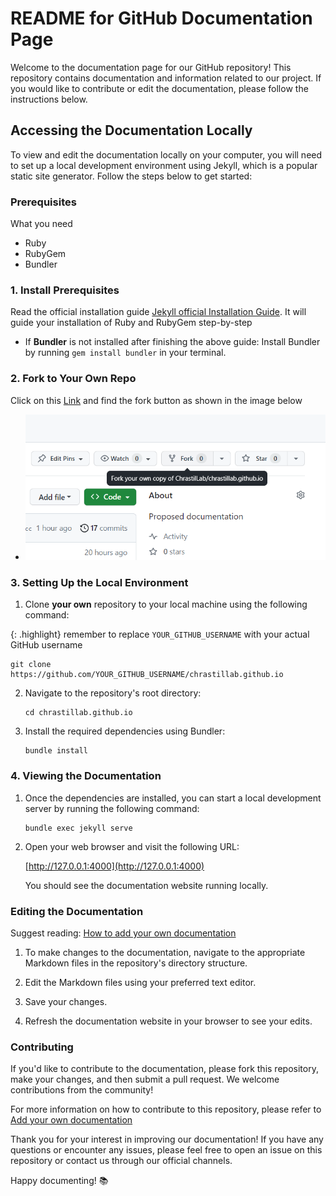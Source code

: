 # README for GitHub Documentation Page

Welcome to the documentation page for our GitHub repository! This repository contains documentation and information related to our project. If you would like to contribute or edit the documentation, please follow the instructions below.

## Accessing the Documentation Locally


To view and edit the documentation locally on your computer, you will need to set up a local development environment using Jekyll, which is a popular static site generator. Follow the steps below to get started:

### Prerequisites

What you need
- Ruby
- RubyGem
- Bundler

### 1. Install Prerequisites

Read the official installation guide [Jekyll official Installation Guide](https://jekyllrb.com/docs/installation/). It will guide your installation of Ruby and RubyGem step-by-step
-  If **Bundler** is not installed after finishing the above guide: Install Bundler by running `gem install bundler` in your terminal.


### 2. Fork to Your Own Repo
Click on this [Link](https://github.com/ChrastilLab/chrastillab.github.io) and find the fork button as shown in the image below
- ![forking](/assets/images/github_page/adding-documentation/fork.png)

### 3. Setting Up the Local Environment

1. Clone **your own** repository to your local machine using the following command:

{: .highlight}
remember to replace `YOUR_GITHUB_USERNAME` with your actual GitHub  username

   ```
   git clone https://github.com/YOUR_GITHUB_USERNAME/chrastillab.github.io
   ```

2. Navigate to the repository's root directory:

   ```
   cd chrastillab.github.io
   ```

3. Install the required dependencies using Bundler:

   ```
   bundle install
   ```

### 4. Viewing the Documentation

1. Once the dependencies are installed, you can start a local development server by running the following command:

   ```
   bundle exec jekyll serve
   ```

2. Open your web browser and visit the following URL:

   [http://127.0.0.1:4000](http://127.0.0.1:4000)

   You should see the documentation website running locally.

### Editing the Documentation 

Suggest reading: [How to add your own documentation](http://127.0.0.1:4000/github_page/markdown.html)

1. To make changes to the documentation, navigate to the appropriate Markdown files in the repository's directory structure.

2. Edit the Markdown files using your preferred text editor.

3. Save your changes.

4. Refresh the documentation website in your browser to see your edits.

### Contributing

If you'd like to contribute to the documentation, please fork this repository, make your changes, and then submit a pull request. We welcome contributions from the community!

For more information on how to contribute to this repository, please refer to [Add your own documentation](http://chrastillab.github.io/github_page/)

Thank you for your interest in improving our documentation! If you have any questions or encounter any issues, please feel free to open an issue on this repository or contact us through our official channels.

Happy documenting! 📚